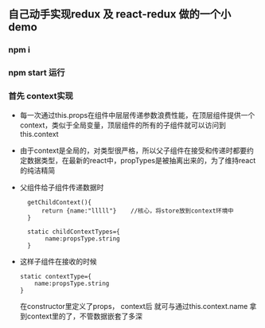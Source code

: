 ## 自己动手实现redux 及 react-redux 做的一个小demo
### npm i 
### npm start 运行

### 首先 context实现

- 每一次通过this.props在组件中层层传递参数浪费性能，在顶层组件提供一个context，类似于全局变量，顶层组件的所有的子组件就可以访问到this.context

- 由于context是全局的，对类型很严格，所以父子组件在接受和传递时都要约定数据类型，在最新的react中，propTypes是被抽离出来的，为了维持react的纯洁精简

- 父组件给子组件传递数据时
  ```
    getChildContext(){
        return {name:"lllll"}    //核心，将store放到context环境中
    }

    static childContextTypes={
         name:propsType.string
    }    
   ```
 - 这样子组件在接收的时候
    ```
    static contextType={
        name:propsType.string
    }
    ```
    在constructor里定义了props， context后
    就可与通过this.context.name  拿到context里的了，不管数据嵌套了多深

